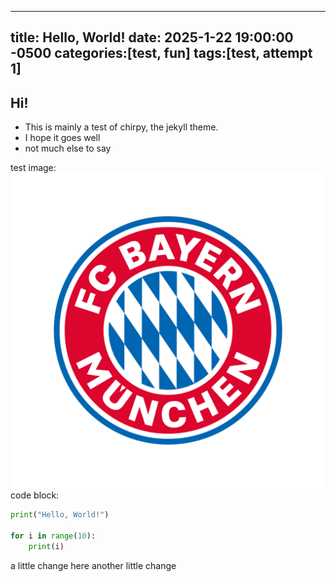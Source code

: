 
---
title: Hello, World!
date: 2025-1-22 19:00:00 -0500
categories:[test, fun]
tags:[test, attempt 1]
---

## Hi!

- This is mainly a test of chirpy, the jekyll theme. 
- I hope it goes well
- not much else to say

test image:
![Image Description](/assets/img/pimg/Pasted%20image%2020250122192016.png)
code block: 

```python
print("Hello, World!")

for i in range(10):
	print(i)
```


a little change here
another little change